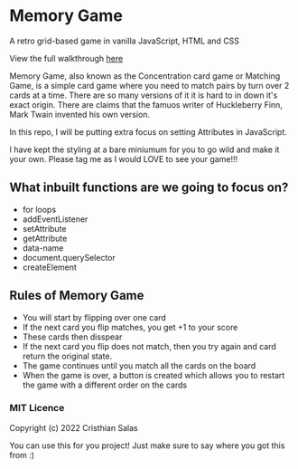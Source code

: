 # Memory Game
A retro grid-based game in vanilla JavaScript, HTML and CSS

View the full walkthrough [here](https://www.youtube.com/channel/UC5DNytAJ6_FISueUfzZCVsw) 

Memory Game, also known as the Concentration card game or Matching Game, is a simple card game where you need to match pairs by turn over 2 cards at a time. There are so many versions of it it is hard to in down it's exact origin. There are claims that the famuos writer of Huckleberry Finn, Mark Twain invented his own version.

In this repo, I will be putting extra focus on setting Attributes in JavaScript.

I have kept the styling at a bare miniumum for you to go wild and make it your own. Please tag me as I would LOVE to see your game!!!

## What inbuilt functions are we going to focus on?
- for loops
- addEventListener
- setAttribute
- getAttribute
- data-name
- document.querySelector
- createElement

## Rules of Memory Game
- You will start by flipping over one card
- If the next card you flip matches, you get +1 to your score
- These cards then disspear
- If the next card you flip does not match, then you try again and card return the original state.
- The game continues until you match all the cards on the board
- When the game is over, a button is created which allows you to restart the game with a different order on the cards

### MIT Licence

Copyright (c) 2022 Cristhian Salas

You can use this for you project! Just make sure to say where you got this from :)
